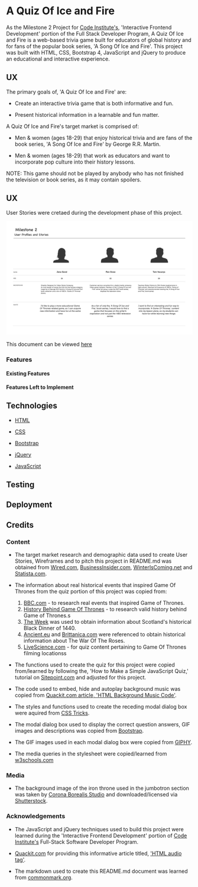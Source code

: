
# A Quiz Of Ice and Fire

As the Milestone 2 Project for [Code Institute's](https://codeinstitute.net/), 'Interactive Frontend Development' portion of the Full Stack Developer Program, A Quiz Of Ice and Fire is a web-based trivia game built for educators of global history and for fans of the popular book series, 'A Song Of Ice and Fire'. This project was built with HTML, CSS, Bootstrap 4, JavaScript and jQuery to produce an educational and interactive experience. 

## UX

The primary goals of, 'A Quiz Of Ice and Fire' are:

* Create an interactive trivia game that is both informative and fun.

* Present historical information in a learnable and fun matter.

A Quiz Of Ice and Fire's target market is comprised of:

* Men & women (ages 18-29) that enjoy historical trivia and are fans of the book series, 'A Song Of Ice and Fire' by George R.R. Martin.

* Men & women (ages 18-29) that work as educators and want to incorporate pop culture into their history lessons.

NOTE: This game should not be played by anybody who has not finished the television or book series, as it may contain spoilers.

## UX

User Stories were cretaed during the development phase of this project.

![assets/images/userstories.jpg](assets/images/userstories.jpg)

This document can be viewed [here](assets/images/userstories.jpg)

### Features

#### Existing Features

#### Features Left to Implement

## Technologies

* [HTML](https://html.com/)

* [CSS](https://www.w3.org/Style/CSS/Overview.en.html)

* [Bootstrap](https://getbootstrap.com/)

* [jQuery](https://jquery.com/)

* [JavaScript](https://www.javascript.com/)

## Testing

## Deployment

## Credits

### Content

* The target market research and demographic data used to create User Stories, Wireframes and to pitch this project in README.md was obtained from [Wired.com](https://www.wired.com/2013/06/women-game-of-thrones/), [BusinessInsider.com](https://www.businessinsider.com/game-of-thrones-compared-to-most-popular-tv-shows-of-2018-ratings-2019-4?op=1#2-the-big-bang-theory-cbs-9), [WinterIsComing.net](https://winteriscoming.net/2017/01/16/results-song-of-ice-and-fire-game-of-thrones-demographic-survey/) and [Statista.com](https://www.statista.com/search/?q=A+Game+of+Thrones&qKat=newSearchFilter&sortMethod=idrelevance&isRegionPref=840&sortMethodMobile=idrelevance&statistics=1&dossiers=1&groupA=1&xmo=1&surveys=1&toplists=1&accuracy=and&region%5B%5D=3&isoregion=3&isocountrySearch=&category=0&interval=0&archive=1).

* The information about real historical events that inspired Game Of Thrones from the quiz portion of this project was copied from:

    1. [BBC.com](https://www.bbc.co.uk/programmes/articles/4RVybvDdJMq7fjRp5450yX1/the-real-historical-events-that-inspired-game-of-thrones) - to research real events that inspired Game of Thrones.
    2. [History Behind Game Of Thrones](http://history-behind-game-of-thrones.com) - to research valid history behind Game of Thrones.s
    3. [The Week](https://theweek.com/articles/463588/fromreallife-events-that-inspired-game-thrones-red-wedding) was used to obtain information about Scotland's historical Black Dinner of 1440.
    4. [Ancient.eu](https://www.ancient.eu/Battle_of_Bosworth/) and [Brittanica.com](https://www.britannica.com/event/Wars-of-the-Roses) were referenced to obtain historical information about The War Of The Roses.
    5. [LiveScience.com](https://www.livescience.com/59954-photos-game-of-thrones-set-locations.html) - for quiz content pertaining to Game Of Thrones filming locationss

* The functions used to create the quiz for this project were copied from/learned by following the, 'How to Make a Simple JavaScript Quiz,' tutorial on [Sitepoint.com](https://www.sitepoint.com/simple-javascript-quiz/) and adjusted for this project.

* The code used to embed, hide and autoplay background music was copied from [Quackit.com article, 'HTML Background Music Code'](https://www.quackit.com/html/codes/html_background_music_codes.cfm).

* The styles and functions used to create the receding modal dialog box were aquired from [CSS Tricks](https://css-tricks.com/receding-background-modal-boxes/).

* The modal dialog box used to display the correct question answers, GIF images and descriptions was copied from [Bootstrap](https://getbootstrap.com/docs/4.5/components/modal/).

* The GIF images used in each modal dialog box were copied from [GIPHY](https://giphy.com/).

* The media queries in the stylesheet were copied/learned from [w3schools.com](https://www.w3schools.com/css/css_rwd_mediaqueries.asp)

### Media

* The background image of the iron throne used in the jumbotron section was taken by [Corona Borealis Studio](https://www.shutterstock.com/g/automotive+stocks) and downloaded/licensed via [Shutterstock](https://www.shutterstock.com/image-illustration/medieval-iron-throne-kings-made-weapons-1403641736).

### Acknowledgements

* The JavaScript and jQuery techniques used to build this project were learned during the 'Interactive Frontend Development' portion of [Code Institute's](https://codeinstitute.net/) Full-Stack Software Developer Program.

* [Quackit.com](https://www.quackit.com) for providing this informative article titled, ['HTML audio tag'](https://www.quackit.com/html/tags/html_audio_tag.cfm).

* The markdown used to create this README.md document was learned from [commonmark.org](https://commonmark.org).
